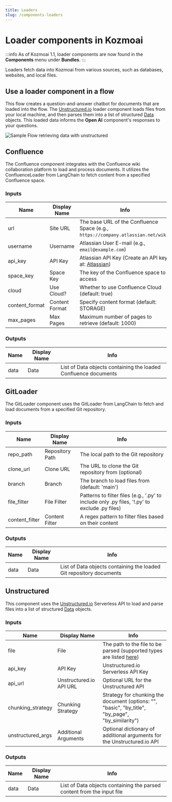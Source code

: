 ```yaml
---
title: Loaders
slug: /components-loaders
---
```


# Loader components in Kozmoai

:::info
As of Kozmoai 1.1, loader components are now found in the **Components** menu under **Bundles**.
:::

Loaders fetch data into Kozmoai from various sources, such as databases, websites, and local files.

## Use a loader component in a flow

This flow creates a question-and-answer chatbot for documents that are loaded into the flow.
The [Unstructured.io](https://unstructured.io/) loader component loads files from your local machine, and then parses them into a list of structured [Data](/concepts-objects) objects.
This loaded data informs the **Open AI** component's responses to your questions.

![Sample Flow retrieving data with unstructured](/img/starter-flow-unstructured-qa.png)

## Confluence

The Confluence component integrates with the Confluence wiki collaboration platform to load and process documents. It utilizes the ConfluenceLoader from LangChain to fetch content from a specified Confluence space.

### Inputs

| Name | Display Name | Info |
| --- | --- | --- |
| url | Site URL | The base URL of the Confluence Space (e.g., `https://company.atlassian.net/wiki`) |
| username | Username | Atlassian User E-mail (e.g., `email@example.com`) |
| api_key | API Key | Atlassian API Key (Create an API key at: [Atlassian](https://id.atlassian.com/manage-profile/security/api-tokens)) |
| space_key | Space Key | The key of the Confluence space to access |
| cloud | Use Cloud? | Whether to use Confluence Cloud (default: true) |
| content_format | Content Format | Specify content format (default: STORAGE) |
| max_pages | Max Pages | Maximum number of pages to retrieve (default: 1000) |

### Outputs

| Name | Display Name | Info |
| --- | --- | --- |
| data | Data | List of Data objects containing the loaded Confluence documents |

## GitLoader

The GitLoader component uses the GitLoader from LangChain to fetch and load documents from a specified Git repository.

### Inputs

| Name | Display Name | Info |
| --- | --- | --- |
| repo_path | Repository Path | The local path to the Git repository |
| clone_url | Clone URL | The URL to clone the Git repository from (optional) |
| branch | Branch | The branch to load files from (default: 'main') |
| file_filter | File Filter | Patterns to filter files (e.g., '.py' to include only .py files, '!.py' to exclude .py files) |
| content_filter | Content Filter | A regex pattern to filter files based on their content |

### Outputs

| Name | Display Name | Info |
| --- | --- | --- |
| data | Data | List of Data objects containing the loaded Git repository documents |

## Unstructured

This component uses the [Unstructured.io](https://unstructured.io/) Serverless API to load and parse files into a list of structured [Data](/concepts-objects) objects.

### Inputs

| Name | Display Name | Info |
| --- | --- | --- |
| file | File | The path to the file to be parsed (supported types are listed [here](https://docs.unstructured.io/api-reference/api-services/overview#supported-file-types)) |
| api_key | API Key | Unstructured.io Serverless API Key |
| api_url | Unstructured.io API URL | Optional URL for the Unstructured API |
| chunking_strategy | Chunking Strategy | Strategy for chunking the document (options: "", "basic", "by_title", "by_page", "by_similarity") |
| unstructured_args | Additional Arguments | Optional dictionary of additional arguments for the Unstructured.io API |

### Outputs

| Name | Display Name | Info |
| --- | --- | --- |
| data | Data | List of Data objects containing the parsed content from the input file |
